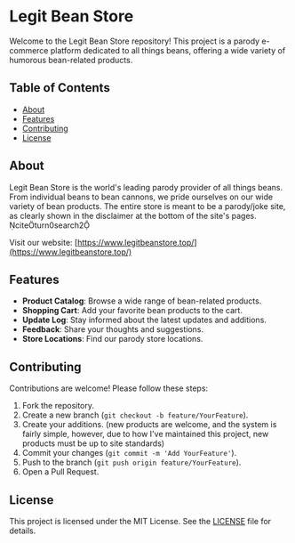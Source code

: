 # Legit Bean Store

Welcome to the Legit Bean Store repository! This project is a parody e-commerce platform dedicated to all things beans, offering a wide variety of humorous bean-related products.

## Table of Contents

- [About](#about)
- [Features](#features)
- [Contributing](#contributing)
- [License](#license)

## About

Legit Bean Store is the world's leading parody provider of all things beans. From individual beans to bean cannons, we pride ourselves on our wide variety of bean products. The entire store is meant to be a parody/joke site, as clearly shown in the disclaimer at the bottom of the site's pages. citeturn0search2

Visit our website: [https://www.legitbeanstore.top/](https://www.legitbeanstore.top/)

## Features

- **Product Catalog**: Browse a wide range of bean-related products.
- **Shopping Cart**: Add your favorite bean products to the cart.
- **Update Log**: Stay informed about the latest updates and additions.
- **Feedback**: Share your thoughts and suggestions.
- **Store Locations**: Find our parody store locations.

## Contributing

Contributions are welcome! Please follow these steps:

1. Fork the repository.
2. Create a new branch (`git checkout -b feature/YourFeature`).
3. Create your additions. (new products are welcome, and the system is fairly simple, however, due to how I've maintained this project, new products must be up to site standards)
3. Commit your changes (`git commit -m 'Add YourFeature'`).
4. Push to the branch (`git push origin feature/YourFeature`).
5. Open a Pull Request.

## License

This project is licensed under the MIT License. See the [LICENSE](LICENSE) file for details.